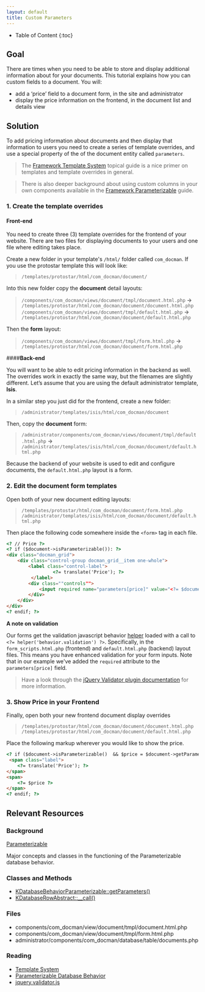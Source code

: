 ```yaml
---
layout: default
title: Custom Parameters
---
```


* Table of Content
{:toc}

## Goal

There are times when you need to be able to store and display additional information about for your documents. This tutorial explains how you can custom fields to a document. You will:

+ add a ‘price’ field to a document form, in the site and administrator
+ display the price information on the frontend, in the document list and details view


<!-- toc -->

## Solution

To add pricing information about documents and then display that information to users you need to create a series of template overrides, and use a special property of the of the document entity called `parameters`.

>The [Framework Template System](../framework/template-system.md) topical guide is a nice primer on templates and template overrides in general.

> There is also deeper background about using custom columns in your own components available in the [Framework Parameterizable](../framework/database-behavior-parameterizable.md) guide.

### 1. Create the template overrides

#### **Front-end**

You need to create three (3) template overrides for the frontend of your website. There are two files for displaying documents to your users and one file where editing takes place.  

Create a new folder in your template's `/html/` folder called `com_docman`. If you use the protostar template this will look like:

>`/templates/protostar/html/com_docman/document/`

Into this new folder copy the **document** detail layouts:
>`/components/com_docman/views/document/tmpl/document.html.php` **&#8594;** `/templates/protostar/html/com_docman/document/document.html.php` 
>`/components/com_docman/views/document/tmpl/default.html.php` **&#8594;** `/templates/protostar/html/com_docman/document/default.html.php`

Then the **form** layout: 
>`/components/com_docman/views/document/tmpl/form.html.php` **&#8594;** `/templates/protostar/html/com_docman/document/form.html.php` 

####**Back-end**

You will want to be able to edit pricing information in the backend as well. The overrides work in exactly the same way, but the filenames are slightly different. Let’s assume that you are using the default administrator template, **Isis**. 

In a similar step you just did for the frontend, create a new folder:

>`/administrator/templates/isis/html/com_docman/document`
 
Then, copy the **document** form:

> `/administrator/components/com_docman/views/document/tmpl/default.html.php` **&#8594;** `/administrator/templates/isis/html/com_docman/document/default.html.php`  


Because the backend of your website is used to edit and configure documents, the `default.html.php` layout is a form.

### 2. Edit the document form templates

Open both of your new document editing layouts:

>`/templates/protostar/html/com_docman/document/form.html.php`
>`/administrator/templates/isis/html/com_docman/document/default.html.php`

Then place the following code somewhere inside the `<form>` tag in each file.

```html
<? // Price ?>
<? if ($document->isParameterizable()): ?>
<div class="docman_grid">
    <div class="control-group docman_grid__item one-whole">
        <label class="control-label">
                 <?= translate('Price'); ?>
         </label>
        <div class=""controls"">
            <input required name="parameters[price]" value="<?= $document->getParameters()->price ?>" type="text"/>
        </div>
    </div>
</div>
<? endif; ?>
```


**A note on validation**

Our forms get the validation javascript behavior [helper](/framework./template-system.md#helpers) loaded with a call to `<?= helper('behavior.validation') ?>`. Specifically, in the `form_scripts.html.php` (frontend) and `default.html.php` (backend) layout files.  This means you have enhanced validation for your form inputs. Note that in our example we've added the `required` attribute to the `parameters[price]` field.

> Have a look through the [jQuery Validator plugin documentation](http://jqueryvalidation.org/documentation/) for more information. 

### 3. Show **Price** in your Frontend

Finally, open both your new frontend document display overrides 

>`/templates/protostar/html/com_docman/document/document.html.php` 
>`/templates/protostar/html/com_docman/document/default.html.php`

Place the following markup wherever you would like to show the price.

```html
<? if ($document->isParameterizable()  && $price = $document->getParameters()->price): ?>
 <span class="label">
	<?= translate('Price'); ?>
</span>
<span>
	<?= $price ?>
</span>
<? endif; ?>
```


## Relevant Resources

### Background

[Parameterizable](framework/database-behavior-parameterizable.md)

Major concepts and classes in the functioning of the Parameterizable database behavior.

### Classes and Methods

+ [KDatabaseBehaviorParameterizable::getParameters()](https://github.com/nooku/nooku-framework/blob/master/code/libraries/koowa/libraries/database/behavior/parameterizable.php#L68)
+ [KDatabaseRowAbstract::__call()](https://github.com/nooku/nooku-framework/blob/master/code/libraries/koowa/libraries/database/row/abstract.php#L628)

### Files

+ components/com_docman/view/document/tmpl/document.html.php
+ components/com_docman/view/document/tmpl/form.html.php
+ administrator/components/com_docman/database/table/documents.php

### Reading

+ [Template System](../framework/template-system.md)
+ [Parameterizable Database Behavior](../framework/database-behavior-parameterizable.md)
+ <a href="http://jqueryvalidation.org/"  target="_blank">jquery.validator.js</a>
